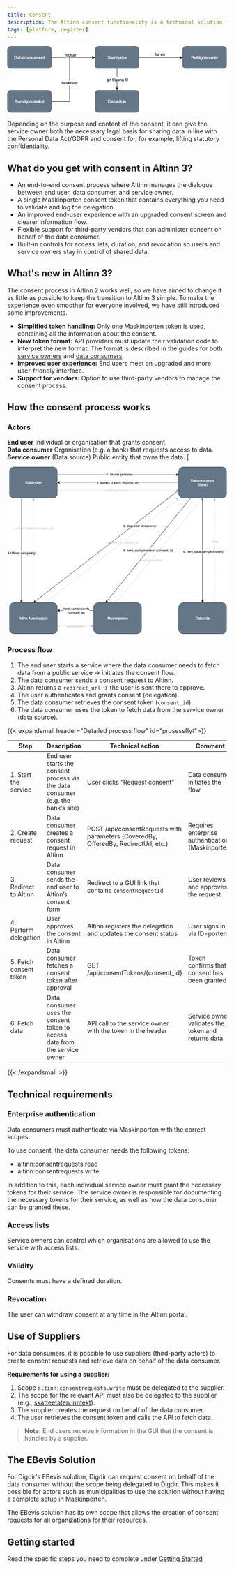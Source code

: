 ```yaml
---
title: Consent
description: The Altinn consent functionality is a technical solution for sharing data from a service owner to a data consumer based on the consent of the individual or organisation the information concerns.
tags: [platform, register]
---
```


![Consent](samtykke_overordnet.png)

Depending on the purpose and content of the consent, it can give the service owner both the necessary legal basis for sharing data in line with the Personal Data Act/GDPR and consent for, for example, lifting statutory confidentiality.

## What do you get with consent in Altinn 3?

- An end-to-end consent process where Altinn manages the dialogue between end user, data consumer, and service owner.
- A single Maskinporten consent token that contains everything you need to validate and log the delegation.
- An improved end-user experience with an upgraded consent screen and clearer information flow.
- Flexible support for third-party vendors that can administer consent on behalf of the data consumer.
- Built-in controls for access lists, duration, and revocation so users and service owners stay in control of shared data.

## What's new in Altinn 3?

The consent process in Altinn 2 works well, so we have aimed to change it as little as possible to keep the transition to Altinn 3 simple. To make the experience even smoother for everyone involved, we have still introduced some improvements.

- **Simplified token handling:** Only one Maskinporten token is used, containing all the information about the consent.
- **New token format:** API providers must update their validation code to interpret the new format. The format is described in the guides for both [service owners](/en/authorization/guides/resource-owner/consent/) and [data consumers](/en/authorization/guides/system-vendor/consent/).
- **Improved user experience:** End users meet an upgraded and more user-friendly interface.
- **Support for vendors:** Option to use third-party vendors to manage the consent process.

## How the consent process works

### Actors

**End user** Individual or organisation that grants consent.  
**Data consumer** Organisation (e.g. a bank) that requests access to data.
**Service owner** (Data source) Public entity that owns the data. [

![Consent flow](samtykke_flyt.png)

### Process flow

1. The end user starts a service where the data consumer needs to fetch data from a public service → initiates the consent flow.
2. The data consumer sends a consent request to Altinn.
3. Altinn returns a `redirect_url` → the user is sent there to approve.
4. The user authenticates and grants consent (delegation).
5. The data consumer retrieves the consent token (`consent_id`).
6. The data consumer uses the token to fetch data from the service owner (data source).

{{< expandsmall header="Detailed process flow" id="prosessflyt">}}

| Step                   | Description                                                                      | Technical action                                                                    | Comment                                            |
| ---------------------- | -------------------------------------------------------------------------------- | ----------------------------------------------------------------------------------- | -------------------------------------------------- |
| 1. Start the service   | End user starts the consent process via the data consumer (e.g. the bank’s site) | User clicks “Request consent”                                                       | Data consumer initiates the flow                   |
| 2. Create request      | Data consumer creates a consent request in Altinn                                | POST /api/consentRequests with parameters (CoveredBy, OfferedBy, RedirectUrl, etc.) | Requires enterprise authentication (Maskinporten)  |
| 3. Redirect to Altinn  | Data consumer sends the end user to Altinn’s consent form                        | Redirect to a GUI link that contains `consentRequestId`                             | User reviews and approves the request              |
| 4. Perform delegation  | User approves the consent in Altinn                                              | Altinn registers the delegation and updates the consent status                      | User signs in via ID-porten                        |
| 5. Fetch consent token | Data consumer fetches a consent token after approval                             | GET /api/consentTokens/{consent_id}                                                 | Token confirms that consent has been granted       |
| 6. Fetch data          | Data consumer uses the consent token to access data from the service owner       | API call to the service owner with the token in the header                          | Service owner validates the token and returns data |

{{< /expandsmall >}}

## Technical requirements

### Enterprise authentication

Data consumers must authenticate via Maskinporten with the correct scopes.

To use consent, the data consumer needs the following tokens:

- altinn:consentrequests.read
- altinn:consentrequests.write

In addition to this, each individual service owner must grant the necessary tokens for their service.
The service owner is responsible for documenting the necessary tokens for their service, as well as how the data consumer can be granted these.

### Access lists

Service owners can control which organisations are allowed to use the service with access lists.

### Validity

Consents must have a defined duration.

### Revocation

The user can withdraw consent at any time in the Altinn portal.

## Use of Suppliers

For data consumers, it is possible to use suppliers (third-party actors) to create consent requests and retrieve data on behalf of the data consumer.

**Requirements for using a supplier:**

1. Scope `altinn:consentrequests.write` must be delegated to the supplier.
2. The scope for the relevant API must also be delegated to the supplier (e.g., [skatteetaten:inntekt](https://skatteetaten.github.io/api-dokumentasjon/api/inntekt)).
3. The supplier creates the request on behalf of the data consumer.
4. The user retrieves the consent token and calls the API to fetch data.

> **Note:** End users receive information in the GUI that the consent is handled by a supplier.

## The EBevis Solution

For Digdir's EBevis solution, Digdir can request consent on behalf of the data consumer without the scope being delegated to Digdir. This makes it possible for actors such as municipalities to use the solution without having a complete setup in Maskinporten.

The EBevis solution has its own scope that allows the creation of consent requests for all organizations for their resources.

## Getting started

Read the specific steps you need to complete under [Getting Started](/nb/authorization/getting-started/consent/)
